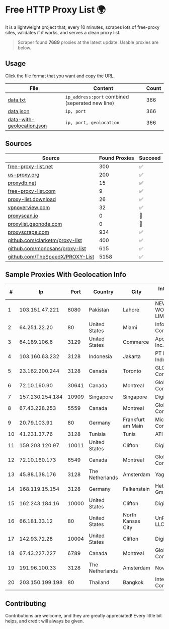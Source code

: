 
# Free HTTP Proxy List 🌍

It is a lightweight project that, every 10 minutes, scrapes lots of free-proxy sites, validates if it works, and serves a clean proxy list.


> Scraper found **7689** proxies at the latest update. Usable proxies are below.

## Usage

Click the file format that you want and copy the URL.


|File|Content|Count|
|----|-------|-----|
|[data.txt](https://raw.githubusercontent.com/themiralay/Proxy-List-World/master/data.txt)|`ip_address:port` combined (seperated new line)|366|
|[data.json](https://raw.githubusercontent.com/themiralay/Proxy-List-World/master/data.json)|`ip, port`|366|
|[data-with-geolocation.json](https://raw.githubusercontent.com/themiralay/Proxy-List-World/master/data-with-geolocation.json)|`ip, port, geolocation`|366|

## Sources

|Source|Found Proxies|Succeed|
|------|-------------|-------|
|[free-proxy-list.net](https://free-proxy-list.net)|300|✅|
|[us-proxy.org](https://www.us-proxy.org)|200|✅|
|[proxydb.net](http://proxydb.net)|15|✅|
|[free-proxy-list.com](https://free-proxy-list.com/?page=&port=&type%5B%5D=http&type%5B%5D=https&up_time=0&search=Search)|9|✅|
|[proxy-list.download](https://www.proxy-list.download/HTTP)|26|✅|
|[vpnoverview.com](https://vpnoverview.com/privacy/anonymous-browsing/free-proxy-servers)|32|✅|
|[proxyscan.io](https://www.proxyscan.io)|0|🚫|
|[proxylist.geonode.com](https://proxylist.geonode.com/api/proxy-list?limit=300&page=1&sort_by=lastChecked&sort_type=desc&protocols=http,https)|0|🚫|
|[proxyscrape.com](https://api.proxyscrape.com/v2/?request=displayproxies&protocol=http&timeout=10000&country=all&ssl=all&anonymity=all)|934|✅|
|[github.com/clarketm/proxy-list](https://raw.githubusercontent.com/clarketm/proxy-list/master/proxy-list-raw.txt)|400|✅|
|[github.com/monosans/proxy-list](https://raw.githubusercontent.com/monosans/proxy-list/main/proxies/http.txt)|615|✅|
|[github.com/TheSpeedX/PROXY-List](https://raw.githubusercontent.com/TheSpeedX/PROXY-List/master/http.txt)|5158|✅|


## Sample Proxies With Geolocation Info

|#|Ip|Port|Country|City|Internet Service Provider|
|-|--|----|-------|----|-------------------------|
|1|103.151.47.221|8080|Pakistan|Lahore|NEW UNIVERSAL WORLD PRIVATE LIMITED|
|2|64.251.22.20|80|United States|Miami|Infolink Global Corporation|
|3|64.189.106.6|3129|United States|Commerce|Apogee Telecom Inc.|
|4|103.160.63.232|3128|Indonesia|Jakarta|PT Herza Digital Indonesia|
|5|23.162.200.244|3128|Canada|Toronto|GLOBALTELEHOST Corp.|
|6|72.10.160.90|30641|Canada|Montreal|GloboTech Communications|
|7|157.230.254.184|10909|Singapore|Singapore|DigitalOcean, LLC|
|8|67.43.228.253|5559|Canada|Montreal|GloboTech Communications|
|9|20.79.103.91|80|Germany|Frankfurt am Main|Microsoft Corporation|
|10|41.231.37.76|3128|Tunisia|Tunis|ATI - ISP|
|11|159.203.120.97|10011|United States|Clifton|DigitalOcean, LLC|
|12|72.10.160.173|6549|Canada|Montreal|GloboTech Communications|
|13|45.88.138.176|3128|The Netherlands|Amsterdam|Yaglom Labs Ltd|
|14|168.119.15.154|3128|Germany|Falkenstein|Hetzner Online GmbH|
|15|162.243.184.16|10000|United States|Clifton|DigitalOcean, LLC|
|16|66.181.33.12|80|United States|North Kansas City|UnReal Servers, LLC|
|17|142.93.72.28|10004|United States|Clifton|DigitalOcean, LLC|
|18|67.43.227.227|6789|Canada|Montreal|GloboTech Communications|
|19|191.96.100.33|3128|The Netherlands|Amsterdam|NovoServe B.V.|
|20|203.150.199.198|80|Thailand|Bangkok|Internet Thailand Company Ltd.|



## Contributing

Contributions are welcome, and they are greatly appreciated! Every
little bit helps, and credit will always be given.

